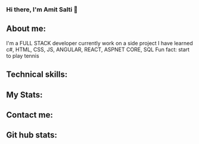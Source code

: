 ### Hi there, I'm Amit Salti 👋
## About me:
I'm a FULL STACK developer 
currently work on a side project
I have learned c#, HTML, CSS, JS, ANGULAR, REACT, ASPNET CORE, SQL
Fun fact: start to play tennis
## Technical skills:
## My Stats:
## Contact me:
## Git hub stats:


<!--
**AmitSalti/AmitSalti** is a ✨ _special_ ✨ repository because its `README.md` (this file) appears on your GitHub profile.

Here are some ideas to get you started:

- 🔭 I’m currently working on ...
- 🌱 I’m currently learning ...
- 👯 I’m looking to collaborate on ...
- 🤔 I’m looking for help with ...
- 💬 Ask me about ...
- 📫 How to reach me: ...

- ⚡ Fun fact: ...
-->
